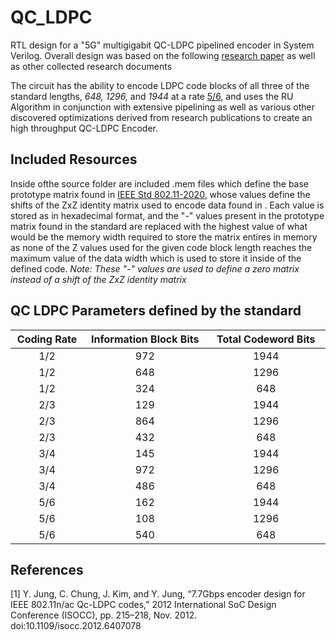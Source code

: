 # QC_LDPC
RTL design for a "5G" multigigabit QC-LDPC pipelined encoder in System Verilog. Overall design was based on the following [research paper](#1) as well as other collected research documents 

The circuit has the ability to encode LDPC code blocks of all three of the standard lengths, _648, 1296,_ and _1944_ at a rate <ins>5/6</ins>, and uses the RU Algorithm in conjunction with extensive pipelining as well as various other discovered optimizations derived from research publications to create an high throughput QC-LDPC Encoder. 


## Included Resources
Inside ofthe source folder are included .mem files which define the base prototype matrix found in <ins>IEEE Std 802.11-2020</ins>, whose values define the shifts of the ZxZ identity matrix used to encode data found in . Each value is stored as in hexadecimal format, and the "-" values present in the prototype matrix found in the standard are replaced with the highest value of what would be the memory width required to store the matrix entires in memory as none of the Z values used for the given code block length reaches the maximum value of the data width which is used to store it inside of the defined code. _Note: These "-" values are used to define a zero matrix instead of a shift of the ZxZ identity matrix_  


<style>
table th:first-of-type {
    width: 10%;
}
table th:nth-of-type(2) {
    width: 20%;
}
table th:nth-of-type(3) {
    width: 20%;
}

</style>

## QC LDPC Parameters defined by the standard
| Coding Rate  | Information Block Bits | Total Codeword Bits
| :-----: | :-----: | :-----: |
| 1/2  | 972  | 1944  |
| 1/2  | 648  | 1296  |
| 1/2  | 324  | 648  |
| 2/3  | 129  | 1944 |
| 2/3  | 864  | 1296  |
| 2/3  | 432  | 648  |
| 3/4  | 145  | 1944  |
| 3/4  | 972  | 1296  |
| 3/4  | 486  | 648  |
| 5/6  | 162  | 1944  |
| 5/6  | 108  | 1296  |
| 5/6  | 540  | 648  |



## References
<a id="1">[1]</a> 
Y. Jung, C. Chung, J. Kim, and Y. Jung, “7.7Gbps encoder design for IEEE 802.11n/ac Qc-LDPC codes,” 2012 International SoC Design Conference (ISOCC), pp. 215–218, Nov. 2012. doi:10.1109/isocc.2012.6407078 
